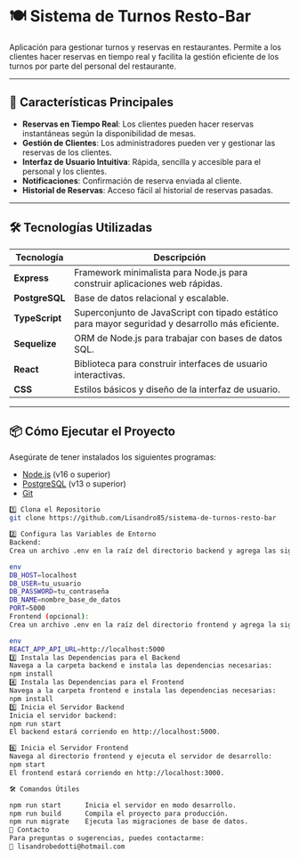 # 🍽️ **Sistema de Turnos Resto-Bar**  
Aplicación para gestionar turnos y reservas en restaurantes. Permite a los clientes hacer reservas en tiempo real y facilita la gestión eficiente de los turnos por parte del personal del restaurante.

---

## 🚀 **Características Principales**

- **Reservas en Tiempo Real**: Los clientes pueden hacer reservas instantáneas según la disponibilidad de mesas.
- **Gestión de Clientes**: Los administradores pueden ver y gestionar las reservas de los clientes.
- **Interfaz de Usuario Intuitiva**: Rápida, sencilla y accesible para el personal y los clientes.
- **Notificaciones**: Confirmación de reserva enviada al cliente.
- **Historial de Reservas**: Acceso fácil al historial de reservas pasadas.

---

## 🛠 **Tecnologías Utilizadas**

| **Tecnología** | **Descripción** |
|----------------|-----------------|
| **Express**    | Framework minimalista para Node.js para construir aplicaciones web rápidas. |
| **PostgreSQL** | Base de datos relacional y escalable. |
| **TypeScript** | Superconjunto de JavaScript con tipado estático para mayor seguridad y desarrollo más eficiente. |
| **Sequelize**  | ORM de Node.js para trabajar con bases de datos SQL. |
| **React**      | Biblioteca para construir interfaces de usuario interactivas. |
| **CSS**        | Estilos básicos y diseño de la interfaz de usuario. |

---

## 📦 **Cómo Ejecutar el Proyecto**

Asegúrate de tener instalados los siguientes programas:  
- [Node.js](https://nodejs.org/) (v16 o superior)  
- [PostgreSQL](https://www.postgresql.org/) (v13 o superior)  
- [Git](https://git-scm.com/)  


```bash
1️⃣ Clona el Repositorio
git clone https://github.com/Lisandro85/sistema-de-turnos-resto-bar

2️⃣ Configura las Variables de Entorno
Backend:
Crea un archivo .env en la raíz del directorio backend y agrega las siguientes variables de configuración:

env
DB_HOST=localhost
DB_USER=tu_usuario
DB_PASSWORD=tu_contraseña
DB_NAME=nombre_base_de_datos
PORT=5000
Frontend (opcional):
Crea un archivo .env en la raíz del directorio frontend y agrega la siguiente variable de configuración:

env
REACT_APP_API_URL=http://localhost:5000
3️⃣ Instala las Dependencias para el Backend
Navega a la carpeta backend e instala las dependencias necesarias:
npm install
4️⃣ Instala las Dependencias para el Frontend
Navega a la carpeta frontend e instala las dependencias necesarias:
npm install
5️⃣ Inicia el Servidor Backend
Inicia el servidor backend:
npm run start
El backend estará corriendo en http://localhost:5000.

6️⃣ Inicia el Servidor Frontend
Navega al directorio frontend y ejecuta el servidor de desarrollo:
npm start
El frontend estará corriendo en http://localhost:3000.

🛠 Comandos Útiles

npm run start      Inicia el servidor en modo desarrollo.
npm run build      Compila el proyecto para producción.
npm run migrate    Ejecuta las migraciones de base de datos.
📧 Contacto
Para preguntas o sugerencias, puedes contactarme:
📩 lisandrobedotti@hotmail.com
